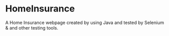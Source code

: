 # HomeInsurance
A Home Insurance webpage created by using Java and tested by Selenium & and other testing tools.
